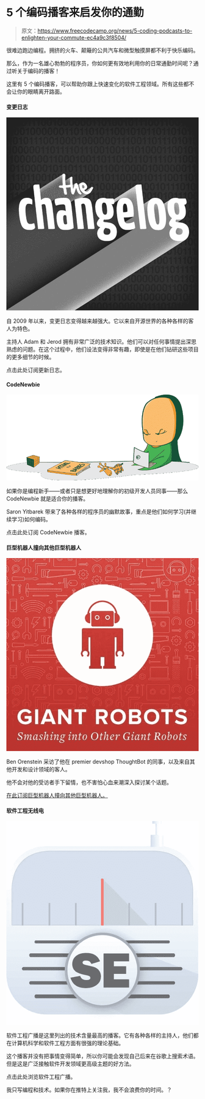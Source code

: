# 5 个编码播客来启发你的通勤

> 原文：<https://www.freecodecamp.org/news/5-coding-podcasts-to-enlighten-your-commute-ec4a9c3f8504/>

很难边跑边编程。拥挤的火车、颠簸的公共汽车和微型触摸屏都不利于快乐编码。

那么，作为一名雄心勃勃的程序员，你如何更有效地利用你的日常通勤时间呢？通过听关于编码的播客！

这里有 5 个编码播客，可以帮助你跟上快速变化的软件工程领域。所有这些都不会让你的眼睛离开路面。

#### 变更日志

![1*3Jbdd7f8RIe_f3zq3vYSQw](img/4ad40d128bab0d011f1dfbb13571e76d.png)

自 2009 年以来，变更日志变得越来越强大。它以来自开源世界的各种各样的客人为特色。

主持人 Adam 和 Jerod 拥有非常广泛的技术知识。他们可以对任何事情提出深思熟虑的问题。在这个过程中，他们设法变得非常有趣，即使是在他们钻研这些项目的更多细节的时候。

点击此处订阅更新日志。

#### CodeNewbie

![1*wXLdZwH2ssw_Iu45giNz8Q](img/7320be8577f89a94275bcdcf64072fa3.png)

如果你是编程新手——或者只是想更好地理解你的初级开发人员同事——那么 CodeNewbie 就是适合你的播客。

Saron Yitbarek 带来了各种各样的程序员的幽默故事，重点是他们如何学习(并继续学习)如何编码。

点击此处订阅 CodeNewbie 播客。

#### 巨型机器人撞向其他巨型机器人

![1*4yMDZBeiPi0X4-hNFWJ8-Q](img/4b6d66afaa58a935c99b852fd801afa8.png)

Ben Orenstein 采访了他在 premier devshop ThoughtBot 的同事，以及来自其他开发和设计领域的客人。

他不会对他的受访者手下留情，也不害怕心血来潮深入探讨某个话题。

[在此订阅巨型机器人撞向其他巨型机器人。](http://giantrobots.fm/?ref=freecodecamp)

#### 软件工程无线电

![1*cLzSZWKmzJhhdk3AAlBmTQ](img/4dd54946677603971be641cf9c6e63d0.png)

软件工程广播是这里列出的技术含量最高的播客。它有各种各样的主持人，他们都在计算机科学和软件工程方面有很强的理论基础。

这个播客并没有把事情变得简单，所以你可能会发现自己后来在谷歌上搜索术语。但是这是广泛接触软件开发领域更高级主题的好方法。

点击此处浏览软件工程广播。

我只写编程和技术。如果你在推特上关注我，我不会浪费你的时间。？